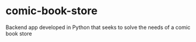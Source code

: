 # comic-book-store
Backend app developed in Python that seeks to solve the needs of a comic book store
